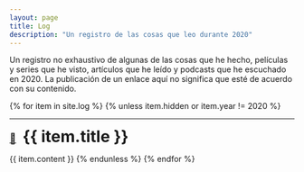 ```yaml
---
layout: page
title: Log
description: "Un registro de las cosas que leo durante 2020"
---
```


Un registro no exhaustivo de algunas de las cosas que he hecho, películas y series que he visto, artículos que he leído y podcasts que he escuchado en 2020.
La publicación de un enlace aquí no significa que esté de acuerdo con su contenido.

{% for item in site.log %}
{% unless item.hidden or item.year != 2020 %}
  <hr/>
  <div>
    <a style="font-size:1.3em; padding-right:0.4em" href="{{item.url}}">🔗</a>
    <h1 style="display:inline;" id="{{ item.tag }}">{{ item.title }}</h1>
  </div>

  {{ item.content }}
{% endunless %}
{% endfor %}
